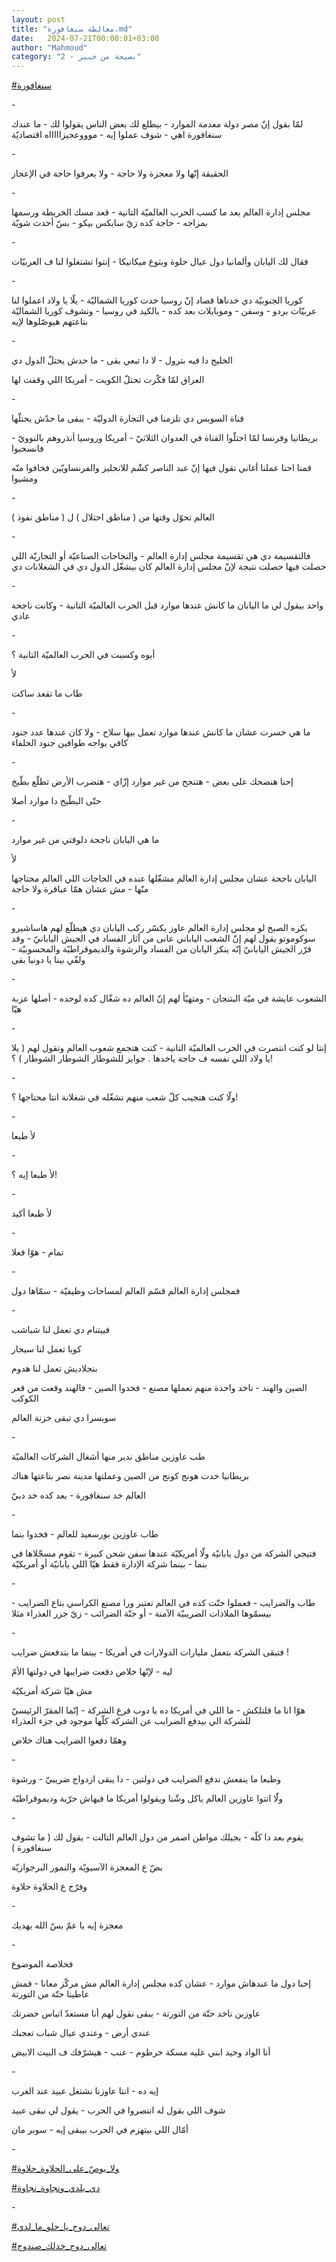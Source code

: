 ```yaml
---
layout: post
title: "مغالطة سنغافورة.md"
date:   2024-07-21T00:00:01+03:00
author: "Mahmoud"
category: "2 - نصيحة من خبير"
---
```

[<u>\#سنغافورة</u>](https://www.facebook.com/hashtag/%D8%B3%D9%86%D8%BA%D8%A7%D9%81%D9%88%D8%B1%D8%A9?__eep__=6&__cft__%5b0%5d=AZX-GfvKZzC0Q_sO3ZfoLizNVAudVJ6QGrZWQXUzUxsRLU6I8ppSev87HxOOc2yKcpsAZAep6NzkfheNRKWwSHMiQP7nRo5PAEGG6YkE_U24Tk67G258WLC-MS0DuF_KpLdR3vXoXxgtHrL3O9t2f8ftTbQ7l0sxwBYDmSzFGGmNba2ZV_JGkofwaPagLRezLLWDSf2_1DHtPvLHxU21k0yx&__tn__=*NK-R)

\-

لمّا بقول إنّ مصر دولة معدمة الموارد - بيطلع لك بعض الناس
يقولوا لك - ما عندك سنغافورة اهي - شوف عملوا إيه - موووعجيزاااااه
اقتصاديّة

\-

الحقيقة إنّها ولا معجزة ولا حاجة - ولا يعرفوا حاجة في
الإعجاز

\-

مجلس إدارة العالم بعد ما كسب الحرب العالميّة التانية -
قعد مسك الخريطة ورسمها بمزاجه - حاجة كده زيّ سايكس بيكو - بسّ أحدث
شويّة

\-

فقال لك اليابان وألمانيا دول عيال حلوة وبتوع ميكانيكا -
إنتوا تشتغلوا لنا ف العربيّات

\-

كوريا الجنوبيّة دي خدناها قصاد إنّ روسيا خدت كوريا
الشماليّة - يلّا يا ولاد اعملوا لنا عربيّات بردو - وسفن - وموبايلات بعد
كده - بالكيد في روسيا - ونشوف كوريا الشماليّة بتاعتهم هيوصّلوها
لإيه

\-

الخليج دا فيه بترول - لا دا تبعي بقى - ما حدش يحتلّ الدول
دي

العراق لمّا فكّرت تحتلّ الكويت - أمريكا اللي وقفت
لها

\-

قناة السويس دي تلزمنا في التجارة الدوليّة - يبقى ما حدّش
يحتلّها

بريطانيا وفرنسا لمّا احتلّوا القناة في العدوان الثلاثيّ -
أمريكا وروسيا أنذروهم بالنوويّ - فانسحبوا

قمنا احنا عملنا أغاني نقول فيها إنّ عبد الناصر كشّم
للانجليز والفرنساويّين فخافوا منّه ومشيوا

\-

العالم تحوّل وقتها من ( مناطق احتلال ) ل ( مناطق
نفوذ )

\-

فالتقسيمة دي هي تقسيمة مجلس إدارة العالم - والنجاحات
الصناعيّة أو التجاريّة اللي حصلت فيها حصلت نتيجة لإنّ مجلس إدارة العالم كان
بيشغّل الدول دي في الشغلانات دي

\-

واحد بيقول لي ما اليابان ما كانش عندها موارد قبل الحرب
العالميّة التانية - وكانت ناجحة عادي

\-

أيوه وكسبت في الحرب العالميّة التانية ؟

لأ

طاب ما تقعد ساكت

\-

ما هي خسرت عشان ما كانش عندها موارد تعمل بيها سلاح - ولا
كان عندها عدد جنود كافي يواجه طوافين جنود الحلفاء

\-

إحنا هنضحك على بعض - هتنجح من غير موارد إزّاي - هتضرب
الأرض تطلّع بطّيخ

حتّى البطّيخ دا موارد أصلا

\-

ما هي اليابان ناجحة دلوقتي من غير موارد

لأ

اليابان ناجحة عشان مجلس إدارة العالم مشغّلها عنده في
الحاجات اللي العالم محتاجها منّها - مش عشان همّا عباقرة ولا حاجة

\-

بكره الصبح لو مجلس إدارة العالم عاوز يكسّر ركب اليابان دي
هيطلّع لهم هاساشيرو سوكوموتو يقول لهم إنّ الشعب الياباني عانى من آثار
الفساد في الجيش اليابانيّ - وقد قرّر الجيش اليابانيّ إنّه ينكز اليابان من
الفساد والرشوة والديموقراطيّة والمحسوبيّة - ولفّي بينا يا دونيا بقى

\-

الشعوب عايشة في ميّة البتنجان - ومتهيّأ لهم إنّ العالم ده
شغّال كده لوحده - أصلها عزبة هيّا

\-

إنتا لو كنت انتصرت في الحرب العالميّة التانية - كنت هتجمع
شعوب العالم وتقول لهم ( يلا يا ولاد اللي نفسه ف حاجة ياخدها . جوايز
للشوطار الشوطار الشوطار ) ؟!

\-

ولّا كنت هتجيب كلّ شعب منهم تشغّله في شغلانة انتا محتاجها
؟!

\-

لأ طبعا

\-

لأ طبعا إيه ؟!

\-

لأ طبعا أكيد

\-

تمام - هوّا فعلا

\-

فمجلس إدارة العالم قسّم العالم لمساحات وظيفيّة - سمّاها
دول

\-

فييتنام دي تعمل لنا شباشب

كوبا تعمل لنا سيجار

بنجلاديش تعمل لنا هدوم

الصين والهند - ناخد واحدة منهم نعملها مصنع - فخدوا
الصين - فالهند وقعت من قعر الكوكب

سويسرا دي تبقى خزنة العالم

\-

طب عاوزين مناطق ندير منها أشغال الشركات العالميّة

بريطانيا خدت هونج كونج من الصين وعملتها مدينة نصر
بتاعتها هناك

العالم خد سنغافورة - بعد كده خد دبيّ

\-

طاب عاوزين بورسعيد للعالم - فخدوا بنما

فتيجي الشركة من دول يابانيّة ولّا أمريكيّة عندها سفن شحن
كبيرة - تقوم مسجّلاها في بنما - بينما شركة الإدارة فقط هيّا اللي يابانيّة
أو أمريكيّة

\-

طاب والضرايب - فعملوا حتّت كده في العالم تعتبر ورا مصنع
الكراسي بتاع الضرايب - بيسمّوها الملاذات الضريبيّة الآمنة - أو جنّة
الضرائب - زيّ جزر العذراء مثلا

\-

فتبقى الشركة بتعمل مليارات الدولارات في أمريكا - بينما
ما بتدفعش ضرايب !

ليه - لإنّها خلاص دفعت ضرايبها في دولتها الأمّ

مش هيّا شركة أمريكيّة

هوّا انا ما قلتلكش - ما اللي في أمريكا ده يا دوب فرع
الشركة - إنّما المقرّ الرئيسيّ للشركة الي بيدفع الضرايب عن الشركة كلّها
موجود في جزء العذراء

وهمّا دفعوا الضرايب هناك خلاص

\-

وطبعا ما ينفعش ندفع الضرايب في دولتين - دا يبقى ازدواج
ضريبيّ - ورشوة

ولّا انتوا عاوزين العالم ياكل وشّنا ويقولوا أمريكا ما
فيهاش حرّية وديموقراطيّة

\-

يقوم بعد دا كلّه - يجيلك مواطن اصمر من دول العالم
التالت - يقول لك ( ما تشوف سنغافورة )

بصّ ع المعجزة الآسيويّة والنمور البرجوازيّة

وفرّج ع الحلاوة حلاوة

\-

معجزة إيه يا عمّ بسّ الله يهديك

\-

فخلاصة الموضوع

إحنا دول ما عندهاش موارد - عشان كده مجلس إدارة العالم مش
مركّز معانا - فمش عاطينا حتّة من التورتة

عاوزين ناخد حتّة من التورتة - يبقى نقول لهم أنا مستعدّ
اتباس حضرتك

عندي أرض - وعندي عيال شباب تعجبك

أنا الواد وحيد ابني عليه مسكة خرطوم - عنب - هيشرّفك ف
البيت الابيض

\-

إيه ده - انتا عاوزنا نشتغل عبيد عند الغرب

شوف اللي بقول له انتصروا في الحرب - يقول لي نبقى
عبيد

أمّال اللي بيتهزم في الحرب بيبقى إيه - سوبر مان

\-

[<u>\#ولا_بوصّ\_على_الحلاوة_حلاوة</u>](https://www.facebook.com/hashtag/%D9%88%D9%84%D8%A7_%D8%A8%D9%88%D8%B5%D9%91_%D8%B9%D9%84%D9%89_%D8%A7%D9%84%D8%AD%D9%84%D8%A7%D9%88%D8%A9_%D8%AD%D9%84%D8%A7%D9%88%D8%A9?__eep__=6&__cft__%5b0%5d=AZX-GfvKZzC0Q_sO3ZfoLizNVAudVJ6QGrZWQXUzUxsRLU6I8ppSev87HxOOc2yKcpsAZAep6NzkfheNRKWwSHMiQP7nRo5PAEGG6YkE_U24Tk67G258WLC-MS0DuF_KpLdR3vXoXxgtHrL3O9t2f8ftTbQ7l0sxwBYDmSzFGGmNba2ZV_JGkofwaPagLRezLLWDSf2_1DHtPvLHxU21k0yx&__tn__=*NK-R)

[<u>\#دي_بلدي_ونجاوة_نجاوة</u>](https://www.facebook.com/hashtag/%D8%AF%D9%8A_%D8%A8%D9%84%D8%AF%D9%8A_%D9%88%D9%86%D8%AC%D8%A7%D9%88%D8%A9_%D9%86%D8%AC%D8%A7%D9%88%D8%A9?__eep__=6&__cft__%5b0%5d=AZX-GfvKZzC0Q_sO3ZfoLizNVAudVJ6QGrZWQXUzUxsRLU6I8ppSev87HxOOc2yKcpsAZAep6NzkfheNRKWwSHMiQP7nRo5PAEGG6YkE_U24Tk67G258WLC-MS0DuF_KpLdR3vXoXxgtHrL3O9t2f8ftTbQ7l0sxwBYDmSzFGGmNba2ZV_JGkofwaPagLRezLLWDSf2_1DHtPvLHxU21k0yx&__tn__=*NK-R)

\-

[<u>\#تعالى_دوج_يا_حلو_ما_لدي</u>](https://www.facebook.com/hashtag/%D8%AA%D8%B9%D8%A7%D9%84%D9%89_%D8%AF%D9%88%D8%AC_%D9%8A%D8%A7_%D8%AD%D9%84%D9%88_%D9%85%D8%A7_%D9%84%D8%AF%D9%8A?__eep__=6&__cft__%5b0%5d=AZX-GfvKZzC0Q_sO3ZfoLizNVAudVJ6QGrZWQXUzUxsRLU6I8ppSev87HxOOc2yKcpsAZAep6NzkfheNRKWwSHMiQP7nRo5PAEGG6YkE_U24Tk67G258WLC-MS0DuF_KpLdR3vXoXxgtHrL3O9t2f8ftTbQ7l0sxwBYDmSzFGGmNba2ZV_JGkofwaPagLRezLLWDSf2_1DHtPvLHxU21k0yx&__tn__=*NK-R)

[<u>\#تعالى_دوج_خدلك_صندوج</u>](https://www.facebook.com/hashtag/%D8%AA%D8%B9%D8%A7%D9%84%D9%89_%D8%AF%D9%88%D8%AC_%D8%AE%D8%AF%D9%84%D9%83_%D8%B5%D9%86%D8%AF%D9%88%D8%AC?__eep__=6&__cft__%5b0%5d=AZX-GfvKZzC0Q_sO3ZfoLizNVAudVJ6QGrZWQXUzUxsRLU6I8ppSev87HxOOc2yKcpsAZAep6NzkfheNRKWwSHMiQP7nRo5PAEGG6YkE_U24Tk67G258WLC-MS0DuF_KpLdR3vXoXxgtHrL3O9t2f8ftTbQ7l0sxwBYDmSzFGGmNba2ZV_JGkofwaPagLRezLLWDSf2_1DHtPvLHxU21k0yx&__tn__=*NK-R)
